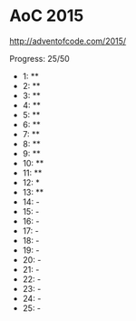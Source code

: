 AoC 2015
====

http://adventofcode.com/2015/


Progress: 25/50

- 1:      **
- 2:      **
- 3:      **
- 4:      **
- 5:      **
- 6:      **
- 7:      **
- 8:      **
- 9:      **
- 10:     **
- 11:     **
- 12:     *
- 13:     **
- 14:     -
- 15:     -
- 16:     -
- 17:     -
- 18:     -
- 19:     -
- 20:     -
- 21:     -
- 22:     -
- 23:     -
- 24:     -
- 25:     -